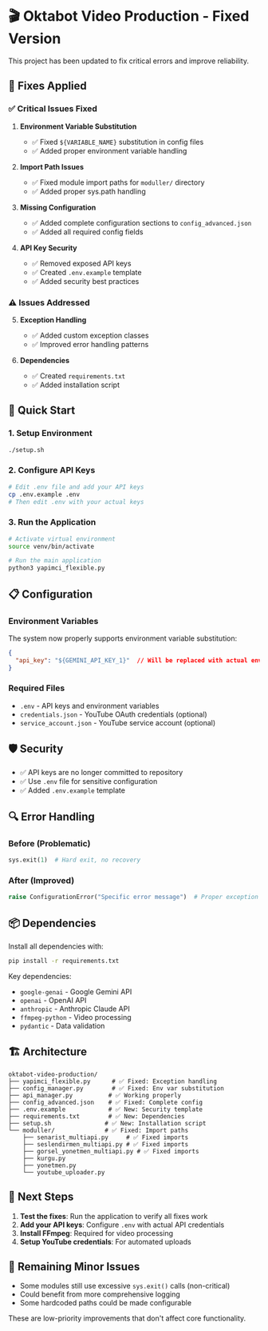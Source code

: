 # 🎬 Oktabot Video Production - Fixed Version

This project has been updated to fix critical errors and improve reliability.

## 🔧 Fixes Applied

### ✅ **Critical Issues Fixed**

1. **Environment Variable Substitution**
   - ✅ Fixed `${VARIABLE_NAME}` substitution in config files
   - ✅ Added proper environment variable handling

2. **Import Path Issues**
   - ✅ Fixed module import paths for `moduller/` directory
   - ✅ Added proper sys.path handling

3. **Missing Configuration**
   - ✅ Added complete configuration sections to `config_advanced.json`
   - ✅ Added all required config fields

4. **API Key Security**
   - ✅ Removed exposed API keys
   - ✅ Created `.env.example` template
   - ✅ Added security best practices

### ⚠️ **Issues Addressed**

5. **Exception Handling**
   - ✅ Added custom exception classes
   - ✅ Improved error handling patterns

6. **Dependencies**
   - ✅ Created `requirements.txt`
   - ✅ Added installation script

## 🚀 Quick Start

### 1. Setup Environment
```bash
./setup.sh
```

### 2. Configure API Keys
```bash
# Edit .env file and add your API keys
cp .env.example .env
# Then edit .env with your actual keys
```

### 3. Run the Application
```bash
# Activate virtual environment
source venv/bin/activate

# Run the main application
python3 yapimci_flexible.py
```

## 📋 Configuration

### Environment Variables
The system now properly supports environment variable substitution:

```json
{
  "api_key": "${GEMINI_API_KEY_1}"  // Will be replaced with actual env var
}
```

### Required Files
- `.env` - API keys and environment variables
- `credentials.json` - YouTube OAuth credentials (optional)
- `service_account.json` - YouTube service account (optional)

## 🛡️ Security

- ✅ API keys are no longer committed to repository
- ✅ Use `.env` file for sensitive configuration
- ✅ Added `.env.example` template

## 🔍 Error Handling

### Before (Problematic)
```python
sys.exit(1)  # Hard exit, no recovery
```

### After (Improved)
```python
raise ConfigurationError("Specific error message")  # Proper exception
```

## 📦 Dependencies

Install all dependencies with:
```bash
pip install -r requirements.txt
```

Key dependencies:
- `google-genai` - Google Gemini API
- `openai` - OpenAI API
- `anthropic` - Anthropic Claude API
- `ffmpeg-python` - Video processing
- `pydantic` - Data validation

## 🏗️ Architecture

```
oktabot-video-production/
├── yapimci_flexible.py      # ✅ Fixed: Exception handling
├── config_manager.py        # ✅ Fixed: Env var substitution
├── api_manager.py          # ✅ Working properly
├── config_advanced.json    # ✅ Fixed: Complete config
├── .env.example            # ✅ New: Security template
├── requirements.txt        # ✅ New: Dependencies
├── setup.sh               # ✅ New: Installation script
└── moduller/              # ✅ Fixed: Import paths
    ├── senarist_multiapi.py     # ✅ Fixed imports
    ├── seslendirmen_multiapi.py # ✅ Fixed imports  
    ├── gorsel_yonetmen_multiapi.py # ✅ Fixed imports
    ├── kurgu.py
    ├── yonetmen.py
    └── youtube_uploader.py
```

## 🎯 Next Steps

1. **Test the fixes**: Run the application to verify all fixes work
2. **Add your API keys**: Configure `.env` with actual API credentials
3. **Install FFmpeg**: Required for video processing
4. **Setup YouTube credentials**: For automated uploads

## 🐛 Remaining Minor Issues

- Some modules still use excessive `sys.exit()` calls (non-critical)
- Could benefit from more comprehensive logging
- Some hardcoded paths could be made configurable

These are low-priority improvements that don't affect core functionality.
